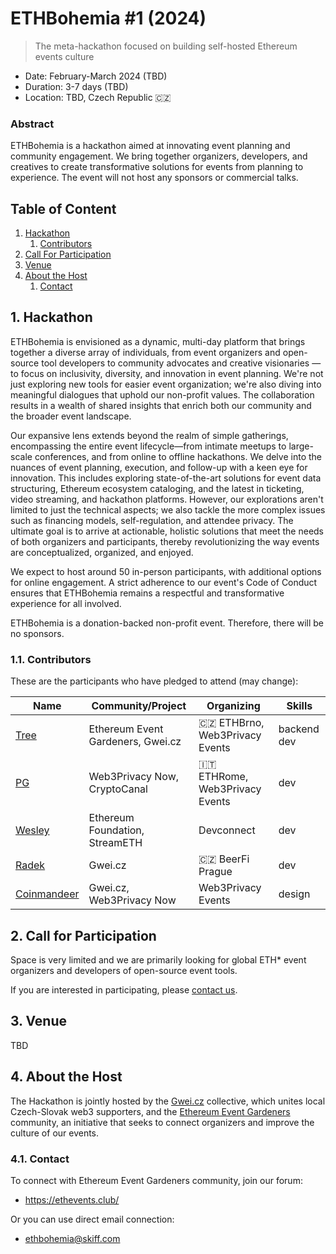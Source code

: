# ETHBohemia #1 (2024)

> The meta-hackathon focused on building self-hosted Ethereum events culture

- Date: February-March 2024 (TBD)
- Duration: 3-7 days (TBD)
- Location: TBD, Czech Republic 🇨🇿

### Abstract

ETHBohemia is a hackathon aimed at innovating event planning and community engagement. We bring together organizers, developers, and creatives to create transformative solutions for events from planning to experience. The event will not host any sponsors or commercial talks.

## Table of Content

1. [Hackathon](#1-hackathon)
   1. [Contributors](#11-contributors) 
3. [Call For Participation](#2-call-for-participation)
4. [Venue](#3-venue)
5. [About the Host](#4-about-the-host)
   1. [Contact](#41-contact)

## 1. Hackathon

ETHBohemia is envisioned as a dynamic, multi-day platform that brings together a diverse array of individuals, from event organizers and open-source tool developers to community advocates and creative visionaries — to focus on inclusivity, diversity, and innovation in event planning. We're not just exploring new tools for easier event organization; we're also diving into meaningful dialogues that uphold our non-profit values. The collaboration results in a wealth of shared insights that enrich both our community and the broader event landscape.

Our expansive lens extends beyond the realm of simple gatherings, encompassing the entire event lifecycle—from intimate meetups to large-scale conferences, and from online to offline hackathons. We delve into the nuances of event planning, execution, and follow-up with a keen eye for innovation. This includes exploring state-of-the-art solutions for event data structuring, Ethereum ecosystem cataloging, and the latest in ticketing, video streaming, and hackathon platforms. However, our explorations aren't limited to just the technical aspects; we also tackle the more complex issues such as financing models, self-regulation, and attendee privacy. The ultimate goal is to arrive at actionable, holistic solutions that meet the needs of both organizers and participants, thereby revolutionizing the way events are conceptualized, organized, and enjoyed.

We expect to host around 50 in-person participants, with additional options for online engagement. A strict adherence to our event's Code of Conduct ensures that ETHBohemia remains a respectful and transformative experience for all involved.

ETHBohemia is a donation-backed non-profit event. Therefore, there will be no sponsors.

### 1.1. Contributors

These are the participants who have pledged to attend (may change):

| Name  | Community/Project | Organizing | Skills |
| --- | --- | --- | --- |
| [Tree](https://warpcast.com/tree) | Ethereum Event Gardeners, Gwei.cz | 🇨🇿 ETHBrno, Web3Privacy Events | backend dev |
| [PG](https://twitter.com/PG_CDG) | Web3Privacy Now, CryptoCanal | 🇮🇹 ETHRome, Web3Privacy Events | dev |
| [Wesley](https://twitter.com/wslyvh) | Ethereum Foundation, StreamETH | Devconnect | dev |
| [Radek](https://twitter.com/radk) | Gwei.cz | 🇨🇿 BeerFi Prague | dev |
| [Coinmandeer](https://twitter.com/KeenOfCoin) | Gwei.cz, Web3Privacy Now | Web3Privacy Events | design |

## 2. Call for Participation

Space is very limited and we are primarily looking for global ETH* event organizers and developers of open-source event tools.

If you are interested in participating, please [contact us](mailto:ethbohemia@skiff.com).

## 3. Venue

TBD

## 4. About the Host

The Hackathon is jointly hosted by the [Gwei.cz](https://gwei.cz) collective, which unites local Czech-Slovak web3 supporters, and the [Ethereum Event Gardeners](https://ethevents.club) community, an initiative that seeks to connect organizers and improve the culture of our events.

### 4.1. Contact

To connect with Ethereum Event Gardeners community, join our forum:
- https://ethevents.club/

Or you can use direct email connection:
- ethbohemia@skiff.com
